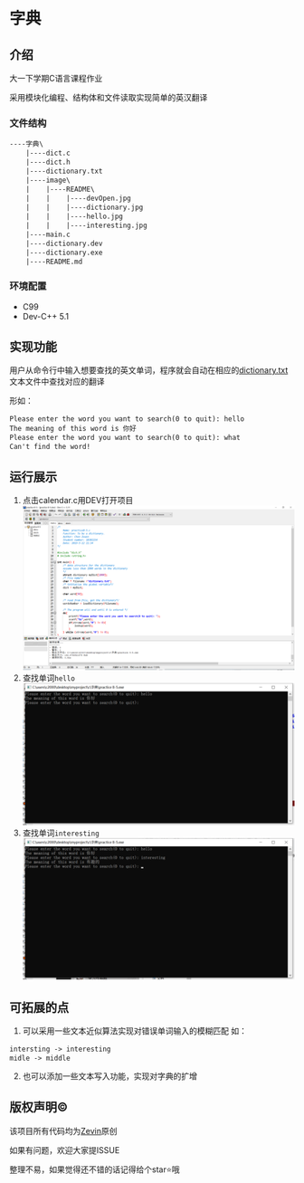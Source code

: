 # 字典

## 介绍

大一下学期C语言课程作业

采用模块化编程、结构体和文件读取实现简单的英汉翻译

### 文件结构

```
----字典\
    |----dict.c
    |----dict.h
    |----dictionary.txt
    |----image\
    |    |----README\
    |    |    |----devOpen.jpg
    |    |    |----dictionary.jpg
    |    |    |----hello.jpg
    |    |    |----interesting.jpg
    |----main.c
    |----dictionary.dev
    |----dictionary.exe
    |----README.md
```

### 环境配置

- C99
- Dev-C++ 5.1

## 实现功能

用户从命令行中输入想要查找的英文单词，程序就会自动在相应的[dictionary.txt](/dictionary.txt)文本文件中查找对应的翻译

形如：
```
Please enter the word you want to search(0 to quit): hello
The meaning of this word is 你好
Please enter the word you want to search(0 to quit): what
Can't find the word!

```


## 运行展示

1. 点击calendar.c用DEV打开项目
   ![DEV打开界面](image/README/devOpen.jpg)
2. 查找单词```hello```
   ![hello](image/README/hello.jpg)
3. 查找单词```interesting```
   ![hello](image/README/interesting.jpg)


## 可拓展的点
1. 可以采用一些文本近似算法实现对错误单词输入的模糊匹配
如：
```
intersting -> interesting
midle -> middle
```
2. 也可以添加一些文本写入功能，实现对字典的扩增
## 版权声明©

该项目所有代码均为[Zevin](https://github.com/chencn2020)原创

如果有问题，欢迎大家提ISSUE

整理不易，如果觉得还不错的话记得给个star⭐哦
